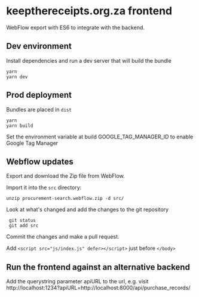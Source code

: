 # keepthereceipts.org.za frontend

WebFlow export with ES6 to integrate with the backend.

## Dev environment

Install dependencies and run a dev server that will build the bundle

    yarn
    yarn dev


## Prod deployment

Bundles are placed in `dist`

    yarn
    yarn build

Set the environment variable at build GOOGLE_TAG_MANAGER_ID to enable Google Tag Manager

## Webflow updates

Export and download the Zip file from WebFlow.

Import it into the `src` directory:

    unzip procurement-search.webflow.zip -d src/

Look at what's changed and add the changes to the git repository

     git status
     git add src

Commit the changes and make a pull request.

Add `<script src="js/index.js" defer></script>` just before `</body>`


## Run the frontend against an alternative backend

Add the querystring parameter apiURL to the url, e.g. visit http://localhost:1234?apiURL=http://localhost:8000/api/purchase_records/